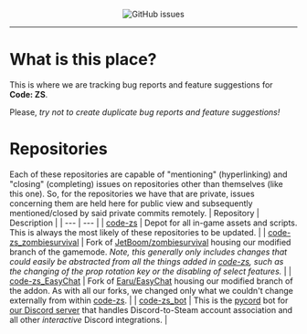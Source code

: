 <p align="center"><img alt="GitHub issues" src="https://img.shields.io/github/issues/coderage-xyz/code-zs_issues?color=%2339e600"></p>

---
# What is this place?

This is where we are tracking bug reports and feature suggestions for **Code: ZS**.

Please, _try not to create duplicate bug reports and feature suggestions!_

# Repositories
Each of these repositories are capable of "mentioning" (hyperlinking) and "closing" (completing) issues on repositories other than themselves (like this one). So, for the repositories we have that are private, issues concerning them are held here for public view and subsequently mentioned/closed by said private commits remotely.
| Repository | Description |
| --- | --- |
| [code-zs](https://github.com/coderage-xyz/code-zs) | Depot for all in-game assets and scripts. This is always the most likely of these repositories to be updated. |
| [code-zs_zombiesurvival](https://github.com/coderage-xyz/code-zs_zombiesurvival) | Fork of [JetBoom/zombiesurvival](https://github.com/JetBoom/zombiesurvival) housing our modified branch of the gamemode. _Note, this generally only includes changes that could easily be abstracted from all the things added in [code-zs](https://github.com/coderage-xyz/code-zs), such as the changing of the prop rotation key or the disabling of select features._ |
| [code-zs_EasyChat](https://github.com/coderage-xyz/code-zs_EasyChat) | Fork of [Earu/EasyChat](https://github.com/Earu/EasyChat) housing our modified branch of the addon. As with all our forks, we changed only what we couldn't change externally from within [code-zs](https://github.com/coderage-xyz/code-zs). |
| [code-zs_bot](https://github.com/coderage-xyz/code-zs_bot) | This is the [pycord](https://pycord.dev/) bot for [our Discord server](https://discord.gg/Y6kPNezdS4) that handles Discord-to-Steam account association and all other _interactive_ Discord integrations. |
